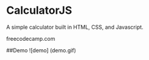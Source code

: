 # CalculatorJS
A simple calculator built in HTML, CSS, and Javascript. 

freecodecamp.com

##Demo 
![demo] (demo.gif)
